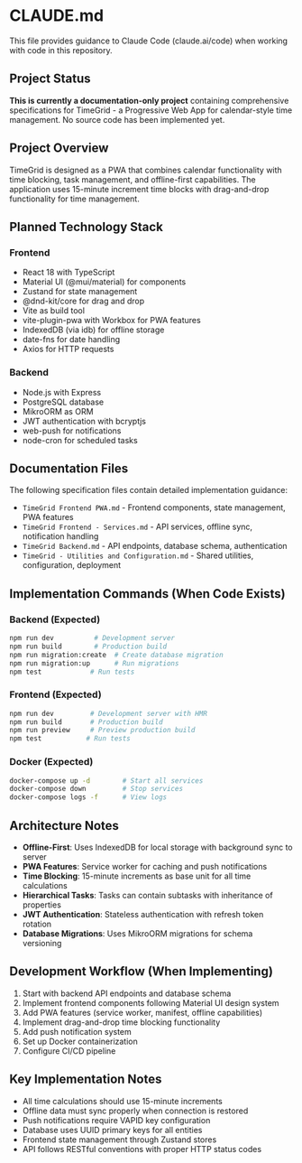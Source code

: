 # CLAUDE.md

This file provides guidance to Claude Code (claude.ai/code) when working with code in this repository.

## Project Status

**This is currently a documentation-only project** containing comprehensive specifications for TimeGrid - a Progressive Web App for calendar-style time management. No source code has been implemented yet.

## Project Overview

TimeGrid is designed as a PWA that combines calendar functionality with time blocking, task management, and offline-first capabilities. The application uses 15-minute increment time blocks with drag-and-drop functionality for time management.

## Planned Technology Stack

### Frontend
- React 18 with TypeScript
- Material UI (@mui/material) for components
- Zustand for state management
- @dnd-kit/core for drag and drop
- Vite as build tool
- vite-plugin-pwa with Workbox for PWA features
- IndexedDB (via idb) for offline storage
- date-fns for date handling
- Axios for HTTP requests

### Backend
- Node.js with Express
- PostgreSQL database
- MikroORM as ORM
- JWT authentication with bcryptjs
- web-push for notifications
- node-cron for scheduled tasks

## Documentation Files

The following specification files contain detailed implementation guidance:

- `TimeGrid Frontend PWA.md` - Frontend components, state management, PWA features
- `TimeGrid Frontend - Services.md` - API services, offline sync, notification handling
- `TimeGrid Backend.md` - API endpoints, database schema, authentication
- `TimeGrid - Utilities and Configuration.md` - Shared utilities, configuration, deployment

## Implementation Commands (When Code Exists)

### Backend (Expected)
```bash
npm run dev          # Development server
npm run build        # Production build
npm run migration:create  # Create database migration  
npm run migration:up      # Run migrations
npm test            # Run tests
```

### Frontend (Expected)
```bash
npm run dev         # Development server with HMR
npm run build       # Production build
npm run preview     # Preview production build
npm test           # Run tests
```

### Docker (Expected)
```bash
docker-compose up -d        # Start all services
docker-compose down         # Stop services  
docker-compose logs -f      # View logs
```

## Architecture Notes

- **Offline-First**: Uses IndexedDB for local storage with background sync to server
- **PWA Features**: Service worker for caching and push notifications
- **Time Blocking**: 15-minute increments as base unit for all time calculations
- **Hierarchical Tasks**: Tasks can contain subtasks with inheritance of properties
- **JWT Authentication**: Stateless authentication with refresh token rotation
- **Database Migrations**: Uses MikroORM migrations for schema versioning

## Development Workflow (When Implementing)

1. Start with backend API endpoints and database schema
2. Implement frontend components following Material UI design system
3. Add PWA features (service worker, manifest, offline capabilities)
4. Implement drag-and-drop time blocking functionality
5. Add push notification system
6. Set up Docker containerization
7. Configure CI/CD pipeline

## Key Implementation Notes

- All time calculations should use 15-minute increments
- Offline data must sync properly when connection is restored  
- Push notifications require VAPID key configuration
- Database uses UUID primary keys for all entities
- Frontend state management through Zustand stores
- API follows RESTful conventions with proper HTTP status codes